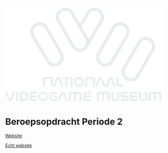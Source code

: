 ![Logo](Web/img/d621ec_87c047d62af445ac8912eca737d8dd94_mv2.webp)

# Beroepsopdracht Periode 2 

[Website](https://www.youtube.com/watch?v=dQw4w9WgXcQ)












[Echt website](34898.hosts1.ma-cloud.nl)
